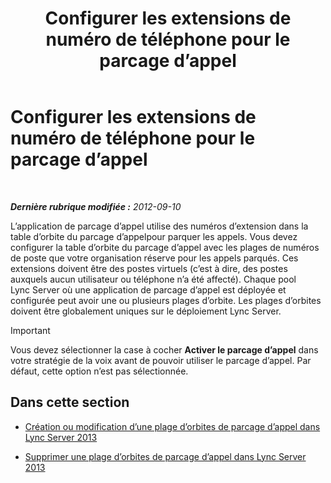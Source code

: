 ﻿---
title: Configurer les extensions de numéro de téléphone pour le parcage d’appel
TOCTitle: Configurer les extensions de numéro de téléphone pour le parcage d’appel
ms:assetid: fbf97624-9587-42a6-b276-1b69c574a74d
ms:mtpsurl: https://technet.microsoft.com/fr-fr/library/Gg182611(v=OCS.15)
ms:contentKeyID: 49299448
ms.date: 05/20/2016
mtps_version: v=OCS.15
ms.translationtype: HT
---

# Configurer les extensions de numéro de téléphone pour le parcage d’appel

 

_**Dernière rubrique modifiée :** 2012-09-10_

L’application de parcage d’appel utilise des numéros d’extension dans la table d’orbite du parcage d’appelpour parquer les appels. Vous devez configurer la table d’orbite du parcage d’appel avec les plages de numéros de poste que votre organisation réserve pour les appels parqués. Ces extensions doivent être des postes virtuels (c’est à dire, des postes auxquels aucun utilisateur ou téléphone n’a été affecté). Chaque pool Lync Server où une application de parcage d’appel est déployée et configurée peut avoir une ou plusieurs plages d’orbite. Les plages d’orbites doivent être globalement uniques sur le déploiement Lync Server.

> [!important]  
> Vous devez sélectionner la case à cocher <strong>Activer le parcage d’appel</strong> dans votre stratégie de la voix avant de pouvoir utiliser le parcage d’appel. Par défaut, cette option n’est pas sélectionnée.

## Dans cette section

  - [Création ou modification d’une plage d’orbites de parcage d’appel dans Lync Server 2013](lync-server-2013-create-or-modify-a-call-park-orbit-range.md)

  - [Supprimer une plage d’orbites de parcage d’appel dans Lync Server 2013](lync-server-2013-delete-a-call-park-orbit-range.md)


